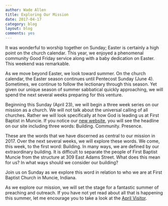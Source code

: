 ```yaml
---
author: Wade Allen
title: Exploring Our Mission
date: 2017-04-17
category: blog
layout: blog
comments: yes
---
```

 
It was wonderful to worship together on Sunday; Easter is certainly a high point on the church calendar. This year, we enjoyed a phenomenal community Good Friday service along with a baby dedication on Easter. This weekend was remarkable.

As we move beyond Easter, we look toward summer. On the church calendar, the Easter season continues until Pentecost Sunday (June 4). Sometimes, we continue to follow the lectionary through this season. Yet given our unique season of summer sabbatical quickly approaching, we will spend the next several weeks preparing for this venture.

Beginning this Sunday (April 23), we will begin a three week series on our mission as a church. We will not talk about the universal calling of all churches. Rather we will look specifically at how God is leading us at First Baptist in Muncie. If you notice our [new website](http://fbcmuncie.org), you will see the headline on our site including three words: Building. Community. Presence.

These are the words that we have discerned as central to our mission in 2017. Over the next several weeks, we will explore these words. We come, this week, to the first word: Building. In many ways, we are defined by our extraordinary building. It is difficult to separate the people of First Baptist Muncie from the structure at 309 East Adams Street. What does this mean for us? In what ways should we consider our building?

Join us on Sunday as we explore this word in relation to who we are at First Baptist Church in Muncie, Indiana. 

As we explore our mission, we will set the stage for a fantastic summer of preaching and outreach. If you have not yet read about all that is happening this summer, let me encourage you to take a look at the [April Visitor](http://visitor.fbcmuncie.org/visitor_2017-04.pdf). 

 
